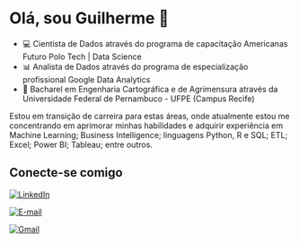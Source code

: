 # Olá, sou Guilherme 👋
- 💻 Cientista de Dados através do programa de capacitação Americanas Futuro Polo Tech | Data Science
- 📊 Analista de Dados através do programa de especialização profissional Google Data Analytics
- 📡 Bacharel em Engenharia Cartográfica e de Agrimensura através da Universidade Federal de Pernambuco - UFPE (Campus Recife)

Estou em transição de carreira para estas áreas, onde atualmente estou me concentrando em aprimorar minhas habilidades e adquirir experiência em Machine Learning; Business Intelligence; linguagens Python, R e SQL; ETL; Excel; Power BI; Tableau; entre outros.

## Conecte-se comigo
[![LinkedIn](https://img.shields.io/badge/LinkedIn-0077B5?style=for-the-badge&logo=linkedin&logoColor=white)](https://www.linkedin.com/in/gui-lherme-oliv/)

[![E-mail](https://img.shields.io/badge/-Email-000?style=for-the-badge&logo=microsoft-outlook&logoColor=007BFF)](mailto:oliveira.guilherme93@outlook.com)

[![Gmail](https://img.shields.io/badge/Gmail-333333?style=for-the-badge&logo=gmail&logoColor=red)](mailto:guigag3@gmail.com)